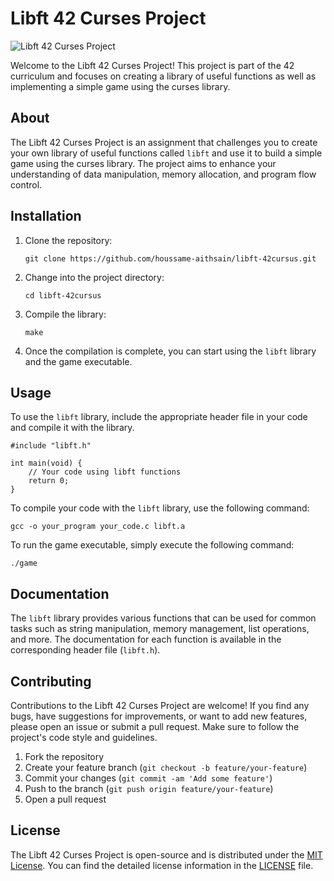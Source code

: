 <!DOCTYPE html>
<html>
<head>
</head>
<body>
  <h1>Libft 42 Curses Project</h1>
  
  <img src="https://www.educative.io/cdn-cgi/image/f=auto,fit=contain,w=1200/api/page/5298573028622336/image/download/6450568544387072" alt="Libft 42 Curses Project">
  
  <p>Welcome to the Libft 42 Curses Project! This project is part of the 42 curriculum and focuses on creating a library of useful functions as well as implementing a simple game using the curses library.</p>

  <h2>About</h2>
  
  <p>The Libft 42 Curses Project is an assignment that challenges you to create your own library of useful functions called <code>libft</code> and use it to build a simple game using the curses library. The project aims to enhance your understanding of data manipulation, memory allocation, and program flow control.</p>

  <h2>Installation</h2>
  
  <ol>
    <li>Clone the repository:</li>
    <pre><code>git clone https://github.com/houssame-aithsain/libft-42cursus.git</code></pre>
    <li>Change into the project directory:</li>
    <pre><code>cd libft-42cursus</code></pre>
    <li>Compile the library:</li>
    <pre><code>make</code></pre>
    <li>Once the compilation is complete, you can start using the <code>libft</code> library and the game executable.</li>
  </ol>

  <h2>Usage</h2>
  
  <p>To use the <code>libft</code> library, include the appropriate header file in your code and compile it with the library.</p>
  
  <pre><code>#include "libft.h"

int main(void) {
    // Your code using libft functions
    return 0;
}</code></pre>

  <p>To compile your code with the <code>libft</code> library, use the following command:</p>
  
  <pre><code>gcc -o your_program your_code.c libft.a</code></pre>
  
  <p>To run the game executable, simply execute the following command:</p>
  
  <pre><code>./game</code></pre>

  <h2>Documentation</h2>
  
  <p>The <code>libft</code> library provides various functions that can be used for common tasks such as string manipulation, memory management, list operations, and more. The documentation for each function is available in the corresponding header file (<code>libft.h</code>).</p>

  <h2>Contributing</h2>
  
  <p>Contributions to the Libft 42 Curses Project are welcome! If you find any bugs, have suggestions for improvements, or want to add new features, please open an issue or submit a pull request. Make sure to follow the project's code style and guidelines.</p>
  
  <ol>
    <li>Fork the repository</li>
    <li>Create your feature branch (<code>git checkout -b feature/your-feature</code>)</li>
    <li>Commit your changes (<code>git commit -am 'Add some feature'</code>)</li>
    <li>Push to the branch (<code>git push origin feature/your-feature</code>)</li>
    <li>Open a pull request</li>
  </ol>

  <h2>License</h2>
  
  <p>The Libft 42 Curses Project is open-source and is distributed under the <a href="https://opensource.org/licenses/MIT">MIT License</a>. You can find the detailed license information in the <a href="https://github.com/your-username/libft-curses/blob/main/LICENSE">LICENSE</a> file.</p>
</body>
</html>
